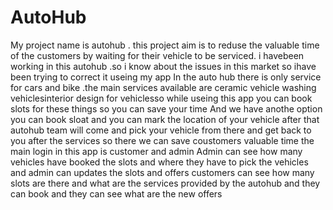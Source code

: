 # AutoHub
My project name is autohub . this project aim is to reduse the valuable time of the customers by waiting for their vehicle to be serviced. i havebeen working in this autohub .so i know about the issues in this market so ihave been trying to correct it useing my app In the auto  hub there is only service for cars and bike .the main services available are ceramic vehicle  washing vehiclesinterior design for vehiclesso while useing this app you can book slots for these things so you can save your time   And we have anothe option you can book sloat and you can mark the location of your vehicle after that autohub team will  come and pick your vehicle from there and get back to you after the services so there we can save coustomers valuable time           the main login in this app is customer and admin   Admin can see how many vehicles have booked the slots and where they have to pick the vehicles    and admin can updates the slots and offers  customers can see how many slots are there and what are the services provided by the autohub and they can book    and they can see what are the new offers 
